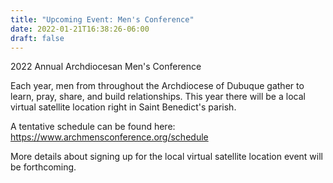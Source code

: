 ```yaml
---
title: "Upcoming Event: Men's Conference"
date: 2022-01-21T16:38:26-06:00
draft: false
---
```

2022 Annual Archdiocesan Men's Conference
<!--more-->
Each year, men from throughout the Archdiocese of Dubuque gather to learn, pray, share, and build relationships. This year there will be a local virtual satellite location right in Saint Benedict's parish.

A tentative schedule can be found here: https://www.archmensconference.org/schedule

More details about signing up for the local virtual satellite location event will be forthcoming.